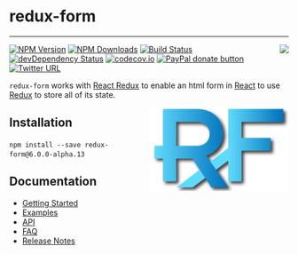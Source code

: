 # redux-form
---
[<img src="http://npm.packagequality.com/badge/redux-form.png" align="right"/>](http://packagequality.com/#?package=redux-form)

[![NPM Version](https://img.shields.io/npm/v/redux-form.svg?style=flat)](https://www.npmjs.com/package/redux-form) 
[![NPM Downloads](https://img.shields.io/npm/dm/redux-form.svg?style=flat)](https://www.npmjs.com/package/redux-form)
[![Build Status](https://img.shields.io/travis/erikras/redux-form/v6.svg?style=flat)](https://travis-ci.org/erikras/redux-form)
[![devDependency Status](https://david-dm.org/erikras/redux-form/dev-status.svg)](https://david-dm.org/erikras/redux-form#info=devDependencies)
[![codecov.io](https://codecov.io/github/erikras/redux-form/coverage.svg?branch=v6)](https://codecov.io/github/erikras/redux-form?branch=v6)
[![PayPal donate button](http://img.shields.io/paypal/donate.png?color=yellowgreen)](https://www.paypal.com/cgi-bin/webscr?cmd=_s-xclick&hosted_button_id=3QQPTMLGV6GU2)
[![Twitter URL](https://img.shields.io/twitter/url/https/github.com/erikras/redux-form.svg?style=social)](https://twitter.com/intent/tweet?text=With%20@ReduxForm,%20I%20can%20keep%20all%20my%20form%20state%20in%20Redux!%20Thanks,%20@erikras!)

`redux-form` works with [React Redux](https://github.com/rackt/react-redux) to enable an html form in
[React](https://github.com/facebook/react) to use [Redux](https://github.com/rackt/redux) to store all of its state.

[<img src="logo.png" align="right" class="logo" height="151" width="250"/>](http://erikras.github.io/redux-form/)

## Installation
```npm install --save redux-form@6.0.0-alpha.13```

## Documentation

* [Getting Started](http://redux-form.com/6.0.0-alpha.13/docs/GettingStarted.md/)
* [Examples](http://redux-form.com/6.0.0-alpha.13/examples/)
* [API](http://redux-form.com/6.0.0-alpha.13/docs/api/)
* [FAQ](http://redux-form.com/6.0.0-alpha.13/docs/faq/)
* [Release Notes](https://github.com/erikras/redux-form/releases)
